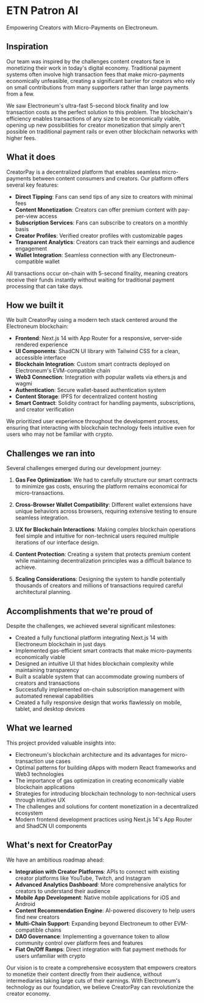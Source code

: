 # ETN Patron AI

Empowering Creators with Micro-Payments on Electroneum.

## Inspiration

Our team was inspired by the challenges content creators face in monetizing their work in today's digital economy. Traditional payment systems often involve high transaction fees that make micro-payments economically unfeasible, creating a significant barrier for creators who rely on small contributions from many supporters rather than large payments from a few.

We saw Electroneum's ultra-fast 5-second block finality and low transaction costs as the perfect solution to this problem. The blockchain's efficiency enables transactions of any size to be economically viable, opening up new possibilities for creator monetization that simply aren't possible on traditional payment rails or even other blockchain networks with higher fees.

## What it does

CreatorPay is a decentralized platform that enables seamless micro-payments between content consumers and creators. Our platform offers several key features:

- **Direct Tipping**: Fans can send tips of any size to creators with minimal fees
- **Content Monetization**: Creators can offer premium content with pay-per-view access
- **Subscription Services**: Fans can subscribe to creators on a monthly basis
- **Creator Profiles**: Verified creator profiles with customizable pages
- **Transparent Analytics**: Creators can track their earnings and audience engagement
- **Wallet Integration**: Seamless connection with any Electroneum-compatible wallet

All transactions occur on-chain with 5-second finality, meaning creators receive their funds instantly without waiting for traditional payment processing that can take days.

## How we built it

We built CreatorPay using a modern tech stack centered around the Electroneum blockchain:

- **Frontend**: Next.js 14 with App Router for a responsive, server-side rendered experience
- **UI Components**: ShadCN UI library with Tailwind CSS for a clean, accessible interface
- **Blockchain Integration**: Custom smart contracts deployed on Electroneum's EVM-compatible chain
- **Web3 Connection**: Integration with popular wallets via ethers.js and wagmi
- **Authentication**: Secure wallet-based authentication system
- **Content Storage**: IPFS for decentralized content hosting
- **Smart Contract**: Solidity contract for handling payments, subscriptions, and creator verification

We prioritized user experience throughout the development process, ensuring that interacting with blockchain technology feels intuitive even for users who may not be familiar with crypto.

## Challenges we ran into

Several challenges emerged during our development journey:

1. **Gas Fee Optimization**: We had to carefully structure our smart contracts to minimize gas costs, ensuring the platform remains economical for micro-transactions.

2. **Cross-Browser Wallet Compatibility**: Different wallet extensions have unique behaviors across browsers, requiring extensive testing to ensure seamless integration.

3. **UX for Blockchain Interactions**: Making complex blockchain operations feel simple and intuitive for non-technical users required multiple iterations of our interface design.

4. **Content Protection**: Creating a system that protects premium content while maintaining decentralization principles was a difficult balance to achieve.

5. **Scaling Considerations**: Designing the system to handle potentially thousands of creators and millions of transactions required careful architectural planning.

## Accomplishments that we're proud of

Despite the challenges, we achieved several significant milestones:

- Created a fully functional platform integrating Next.js 14 with Electroneum blockchain in just days
- Implemented gas-efficient smart contracts that make micro-payments economically viable
- Designed an intuitive UI that hides blockchain complexity while maintaining transparency
- Built a scalable system that can accommodate growing numbers of creators and transactions
- Successfully implemented on-chain subscription management with automated renewal capabilities
- Created a fully responsive design that works flawlessly on mobile, tablet, and desktop devices

## What we learned

This project provided valuable insights into:

- Electroneum's blockchain architecture and its advantages for micro-transaction use cases
- Optimal patterns for building dApps with modern React frameworks and Web3 technologies
- The importance of gas optimization in creating economically viable blockchain applications
- Strategies for introducing blockchain technology to non-technical users through intuitive UX
- The challenges and solutions for content monetization in a decentralized ecosystem
- Modern frontend development practices using Next.js 14's App Router and ShadCN UI components

## What's next for CreatorPay

We have an ambitious roadmap ahead:

- **Integration with Creator Platforms**: APIs to connect with existing creator platforms like YouTube, Twitch, and Instagram
- **Advanced Analytics Dashboard**: More comprehensive analytics for creators to understand their audience
- **Mobile App Development**: Native mobile applications for iOS and Android
- **Content Recommendation Engine**: AI-powered discovery to help users find new creators
- **Multi-Chain Support**: Expanding beyond Electroneum to other EVM-compatible chains
- **DAO Governance**: Implementing a governance token to allow community control over platform fees and features
- **Fiat On/Off Ramps**: Direct integration with fiat payment methods for users unfamiliar with crypto

Our vision is to create a comprehensive ecosystem that empowers creators to monetize their content directly from their audience, without intermediaries taking large cuts of their earnings. With Electroneum's technology as our foundation, we believe CreatorPay can revolutionize the creator economy.
